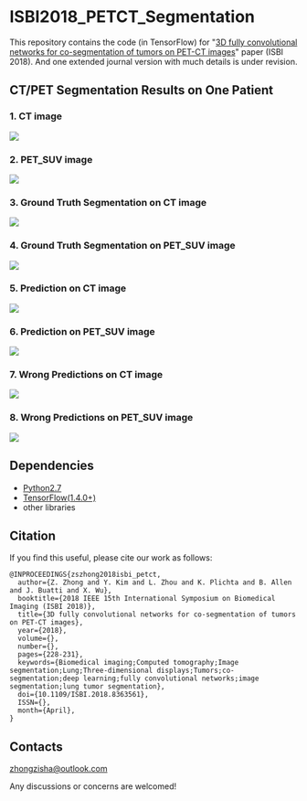 # ISBI2018_PETCT_Segmentation

This repository contains the code (in TensorFlow) for "[3D fully convolutional networks for co-segmentation of tumors on PET-CT images](https://ieeexplore.ieee.org/abstract/document/8363561/)" paper (ISBI 2018). And one extended journal version with much details is under revision.

## CT/PET Segmentation Results on One Patient

### 1. CT image

<img align="center" src="https://github.com/zhongzisha/ISBI2018_PETCT_Segmentation/raw/master/CT.PNG">

### 2. PET_SUV image

<img align="center" src="https://github.com/zhongzisha/ISBI2018_PETCT_Segmentation/raw/master/PET_SUV.PNG">

### 3. Ground Truth Segmentation on CT image

<img align="center" src="https://github.com/zhongzisha/ISBI2018_PETCT_Segmentation/blob/master/CT_Ground%20Truth.PNG">

### 4. Ground Truth Segmentation on PET_SUV image

<img align="center" src="https://github.com/zhongzisha/ISBI2018_PETCT_Segmentation/blob/master/PET_Ground%20Truth.PNG">

### 5. Prediction on CT image

<img align="center" src="https://github.com/zhongzisha/ISBI2018_PETCT_Segmentation/blob/master/Prediction_CT.PNG">

### 6. Prediction on PET_SUV image

<img align="center" src="https://github.com/zhongzisha/ISBI2018_PETCT_Segmentation/blob/master/Prediction_PET.PNG">

### 7. Wrong Predictions on CT image

<img align="center" src="https://github.com/zhongzisha/ISBI2018_PETCT_Segmentation/blob/master/Prediction_CT_Wrong.PNG">

### 8. Wrong Predictions on PET_SUV image

<img align="center" src="https://github.com/zhongzisha/ISBI2018_PETCT_Segmentation/blob/master/Prediction_PET_Wrong.PNG">

## Dependencies

- [Python2.7](https://www.python.org/downloads/)
- [TensorFlow(1.4.0+)](http://www.tensorflow.org)
- other libraries

## Citation

If you find this useful, please cite our work as follows:

```
@INPROCEEDINGS{zszhong2018isbi_petct,
  author={Z. Zhong and Y. Kim and L. Zhou and K. Plichta and B. Allen and J. Buatti and X. Wu},
  booktitle={2018 IEEE 15th International Symposium on Biomedical Imaging (ISBI 2018)},
  title={3D fully convolutional networks for co-segmentation of tumors on PET-CT images},
  year={2018},
  volume={},
  number={},
  pages={228-231},
  keywords={Biomedical imaging;Computed tomography;Image segmentation;Lung;Three-dimensional displays;Tumors;co-segmentation;deep learning;fully convolutional networks;image segmentation;lung tumor segmentation},
  doi={10.1109/ISBI.2018.8363561},
  ISSN={},
  month={April},
}
```

## Contacts
zhongzisha@outlook.com

Any discussions or concerns are welcomed!
